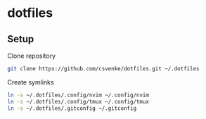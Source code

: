 # dotfiles

## Setup

Clone repository

```sh
git clone https://github.com/csvenke/dotfiles.git ~/.dotfiles
```

Create symlinks

```sh
ln -s ~/.dotfiles/.config/nvim ~/.config/nvim
ln -s ~/.dotfiles/.config/tmux ~/.config/tmux
ln -s ~/.dotfiles/.gitconfig ~/.gitconfig
```
